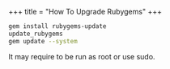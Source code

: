 +++
title = "How To Upgrade Rubygems"
+++

```bash
gem install rubygems-update
update_rubygems
gem update --system
```

It may require to be run as root or use sudo.

